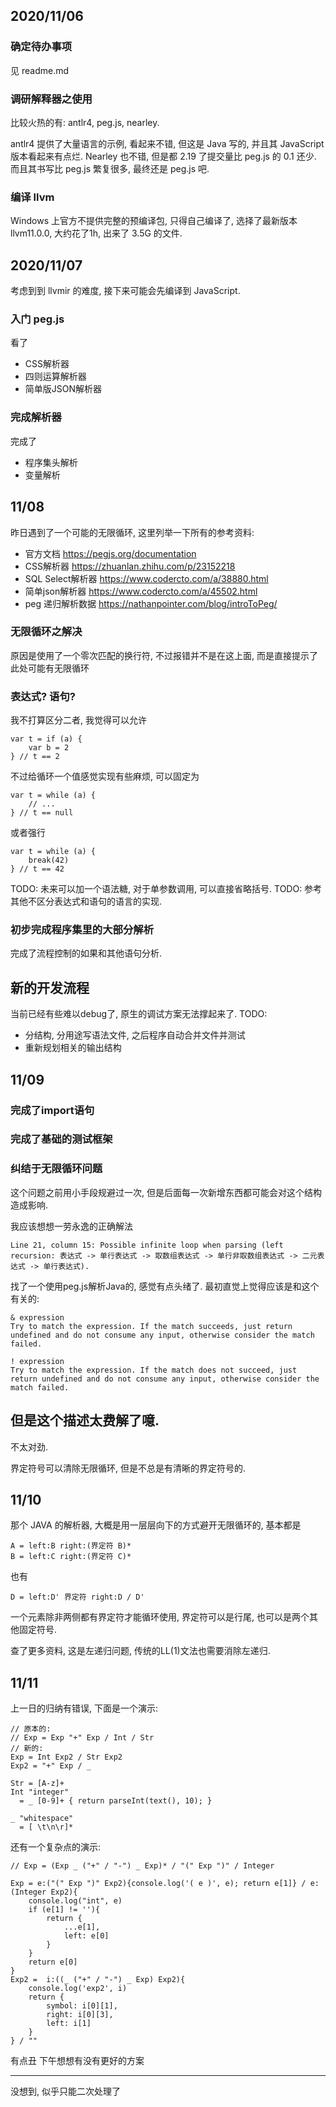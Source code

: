## 2020/11/06
### 确定待办事项
见 readme.md 

### 调研解释器之使用
比较火热的有: antlr4, peg.js, nearley.  

antlr4 提供了大量语言的示例, 看起来不错, 但这是 Java 写的, 并且其 JavaScript 版本看起来有点烂. 
Nearley 也不错, 但是都 2.19 了提交量比 peg.js 的 0.1 还少. 而且其书写比 peg.js 繁复很多, 最终还是 peg.js 吧. 

### 编译 llvm
Windows 上官方不提供完整的预编译包, 只得自己编译了, 选择了最新版本 llvm11.0.0, 大约花了1h, 出来了 3.5G 的文件.

## 2020/11/07
考虑到到 llvmir 的难度, 接下来可能会先编译到 JavaScript.  

### 入门 peg.js
看了
- CSS解析器
- 四则运算解析器
- 简单版JSON解析器

### 完成解析器
完成了
- 程序集头解析
- 变量解析

## 11/08
昨日遇到了一个可能的无限循环, 这里列举一下所有的参考资料: 
- 官方文档 https://pegjs.org/documentation
- CSS解析器 https://zhuanlan.zhihu.com/p/23152218
- SQL Select解析器 https://www.codercto.com/a/38880.html
- 简单json解析器 https://www.codercto.com/a/45502.html
- peg 递归解析数据 https://nathanpointer.com/blog/introToPeg/

### 无限循环之解决
原因是使用了一个零次匹配的换行符, 不过报错并不是在这上面, 而是直接提示了此处可能有无限循环

### 表达式? 语句?
我不打算区分二者, 我觉得可以允许
```
var t = if (a) {
    var b = 2
} // t == 2
```
不过给循环一个值感觉实现有些麻烦, 可以固定为
```
var t = while (a) {
    // ...
} // t == null
```
或者强行
```
var t = while (a) {
    break(42)
} // t == 42

```
TODO: 未来可以加一个语法糖, 对于单参数调用, 可以直接省略括号.
TODO: 参考其他不区分表达式和语句的语言的实现. 

### 初步完成程序集里的大部分解析
完成了流程控制的如果和其他语句分析.

## 新的开发流程
当前已经有些难以debug了, 原生的调试方案无法撑起来了. 
TODO: 
- 分结构, 分用途写语法文件, 之后程序自动合并文件并测试
- 重新规划相关的输出结构

## 11/09

### 完成了import语句
### 完成了基础的测试框架
### 纠结于无限循环问题
这个问题之前用小手段规避过一次, 但是后面每一次新增东西都可能会对这个结构造成影响. 

我应该想想一劳永逸的正确解法
```
Line 21, column 15: Possible infinite loop when parsing (left recursion: 表达式 -> 单行表达式 -> 取数组表达式 -> 单行非取数组表达式 -> 二元表达式 -> 单行表达式).
```

找了一个使用peg.js解析Java的, 感觉有点头绪了. 最初直觉上觉得应该是和这个有关的:
```
& expression
Try to match the expression. If the match succeeds, just return undefined and do not consume any input, otherwise consider the match failed.

! expression
Try to match the expression. If the match does not succeed, just return undefined and do not consume any input, otherwise consider the match failed.
```
但是这个描述太费解了噫.
---
不太对劲.

界定符号可以清除无限循环, 但是不总是有清晰的界定符号的.

## 11/10
那个 JAVA 的解析器, 大概是用一层层向下的方式避开无限循环的, 基本都是
```
A = left:B right:(界定符 B)*
B = left:C right:(界定符 C)*
```
也有
```
D = left:D' 界定符 right:D / D'
```
一个元素除非两侧都有界定符才能循环使用, 界定符可以是行尾, 也可以是两个其他固定符号.



查了更多资料, 这是左递归问题, 传统的LL(1)文法也需要消除左递归. 

## 11/11
上一日的归纳有错误, 下面是一个演示: 
```PEG
// 原本的: 
// Exp = Exp "+" Exp / Int / Str
// 新的: 
Exp = Int Exp2 / Str Exp2
Exp2 = "+" Exp / _

Str = [A-z]+
Int "integer"
  = _ [0-9]+ { return parseInt(text(), 10); }

_ "whitespace"
  = [ \t\n\r]*
```
还有一个复杂点的演示: 
```PEG
// Exp = (Exp _ ("+" / "-") _ Exp)* / "(" Exp ")" / Integer 

Exp = e:("(" Exp ")" Exp2){console.log('( e )', e); return e[1]} / e:(Integer Exp2){
	console.log("int", e)
    if (e[1] != ''){
    	return {
        	...e[1], 
            left: e[0]
        }
    }
    return e[0]
}
Exp2 =  i:((_ ("+" / "-") _ Exp) Exp2){
	console.log('exp2', i)
    return {
    	symbol: i[0][1],
        right: i[0][3],
        left: i[1]
    }
} / ""
```
有点丑 下午想想有没有更好的方案


---

没想到, 似乎只能二次处理了